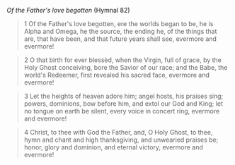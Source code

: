 _Of the Father's love begotten_ (Hymnal 82)

> 1
Of the Father's love begotten,
ere the worlds began to be,
he is Alpha and Omega,
he the source, the ending he,
of the things that are, that have been,
and that future years shall see,
evermore and evermore!

> 2
O that birth for ever blessèd,
when the Virgin, full of grace,
by the Holy Ghost conceiving,
bore the Savior of our race;
and the Babe, the world's Redeemer,
first revealed his sacred face,
evermore and evermore!

> 3
Let the heights of heaven adore him;
angel hosts, his praises sing;
powers, dominions, bow before him,
and extol our God and King;
let no tongue on earth be silent,
every voice in concert ring,
evermore and evermore!

> 4
Christ, to thee with God the Father,
and, O Holy Ghost, to thee,
hymn and chant and high thanksgiving,
and unwearied praises be;
honor, glory and dominion,
and eternal victory,
evermore and evermore!
